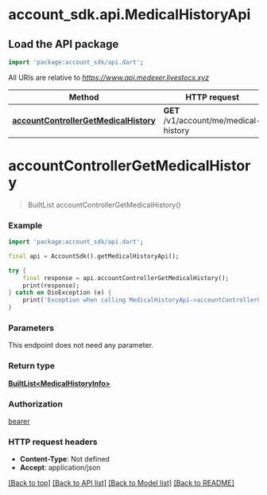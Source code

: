 # account_sdk.api.MedicalHistoryApi

## Load the API package
```dart
import 'package:account_sdk/api.dart';
```

All URIs are relative to *https://www.api.medexer.livestocx.xyz*

Method | HTTP request | Description
------------- | ------------- | -------------
[**accountControllerGetMedicalHistory**](MedicalHistoryApi.md#accountcontrollergetmedicalhistory) | **GET** /v1/account/me/medical-history | 


# **accountControllerGetMedicalHistory**
> BuiltList<MedicalHistoryInfo> accountControllerGetMedicalHistory()



### Example
```dart
import 'package:account_sdk/api.dart';

final api = AccountSdk().getMedicalHistoryApi();

try {
    final response = api.accountControllerGetMedicalHistory();
    print(response);
} catch on DioException (e) {
    print('Exception when calling MedicalHistoryApi->accountControllerGetMedicalHistory: $e\n');
}
```

### Parameters
This endpoint does not need any parameter.

### Return type

[**BuiltList&lt;MedicalHistoryInfo&gt;**](MedicalHistoryInfo.md)

### Authorization

[bearer](../README.md#bearer)

### HTTP request headers

 - **Content-Type**: Not defined
 - **Accept**: application/json

[[Back to top]](#) [[Back to API list]](../README.md#documentation-for-api-endpoints) [[Back to Model list]](../README.md#documentation-for-models) [[Back to README]](../README.md)

